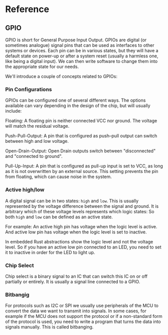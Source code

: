 # Reference
## GPIO

GPIO is short for General Purpose Input Output. GPIOs are digital (or sometimes analogue) signal pins that can be used as interfaces to other systems or devices. Each pin can be in various states, but they will have a default state on power-up or after a system reset (usually a harmless one, like being a digital input). We can then write software to change them into the appropriate state for our needs.

We'll introduce a couple of concepts related to GPIOs:

### Pin Configurations

GPIOs can be configured one of several different ways. The options available can vary depending in the design of the chip, but will usually include: 

Floating: A floating pin is neither connected VCC nor ground. The voltage will match the residual voltage.

Push-Pull-Output: A pin that is configured as push–pull output can switch between high and low voltage.

Open-Drain-Output: Open Drain outputs switch between "disconnected" and "connected to ground".

Pull-Up-Input: A pin that is configured as pull-up input is set to VCC, as long as it is not overwritten by an external source. This setting prevents the pin from floating, which can cause noise in the system. 

### Active high/low 

A digital signal can be in two states: `high` and `low`. This is usually represented by the voltage difference between the signal and ground. It is arbitrary which of these voltage levels represents which logic states: So both `high` and `low` can be defined as an active state. 

For example: An active high pin has voltage when the logic level is active. And active low pin has voltage when the logic level is set to inactive. 

In embedded Rust abstractions show the logic level and not the voltage level. So if you have an active low pin connected to an LED, you need to set it to inactive in order for the LED to light up. 

### Chip Select 

Chip select is a binary signal to an IC that can switch this IC on or off partially or entirely. It is usually a signal line connected to a GPIO. 

### Bitbangig

For protocols such as I2C or SPI we usually use peripherals of the MCU to convert the data we want to transmit into signals. In some cases, for example if the MCU does not support the protocol or if a non-standard form of the protocol is used, you need to write a program that turns the data into signals manually.  This is called bitbanging. 


